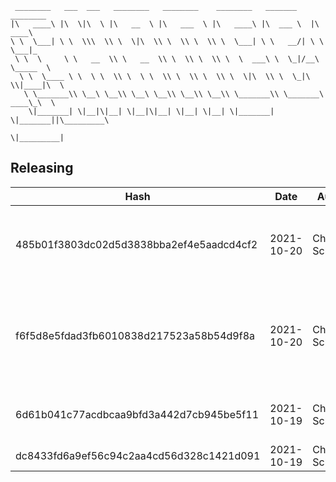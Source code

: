 ```
 ________   ___  ___   ________   ________    ________   _______    ________      
|\   ____\ |\  \|\  \ |\   __  \ |\   ___  \ |\   ____\ |\  ___ \  |\   ____\     
\ \  \___| \ \  \\\  \\ \  \|\  \\ \  \\ \  \\ \  \___| \ \   __/| \ \  \___|_    
 \ \  \     \ \   __  \\ \   __  \\ \  \\ \  \\ \  \  ___\ \  \_|/__\ \_____  \   
  \ \  \____ \ \  \ \  \\ \  \ \  \\ \  \\ \  \\ \  \|\  \\ \  \_|\ \\|____|\  \  
   \ \_______\\ \__\ \__\\ \__\ \__\\ \__\\ \__\\ \_______\\ \_______\ ____\_\  \ 
    \|_______| \|__|\|__| \|__|\|__| \|__| \|__| \|_______| \|_______||\_________\
                                                                      \|_________|
```

## Releasing
| Hash | Date | Author | Changes |
|------|------|--------|---------|
| 485b01f3803dc02d5d3838bba2ef4e5aadcd4cf2 | 2021-10-20 | Chris Schubert | Automatic depenency and reference management and cleanup |
| f6f5d8e5fdad3fb6010838d217523a58b54d9f8a | 2021-10-20 | Chris Schubert | Committing project and assembly management changes before regenerating project files |
| 6d61b041c77acdbcaa9bfd3a442d7cb945be5f11 | 2021-10-19 | Chris Schubert | Initializing organization repository for project. |
| dc8433fd6a9ef56c94c2aa4cd56d328c1421d091 | 2021-10-19 | Chris Schubert | Added README.md |
